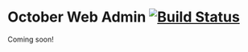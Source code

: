 # October Web Admin [![Build Status](https://travis-ci.com/october93/web.svg?token=qukfc3RxR7pCsMJ1ssB5&branch=master)](https://travis-ci.com/october93/web)

Coming soon!
